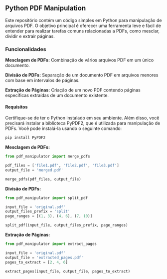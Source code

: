 ## Python PDF Manipulation

Este repositório contém um código simples em Python para manipulação de arquivos PDF. O objetivo principal é oferecer uma ferramenta leve e fácil de entender para realizar tarefas comuns relacionadas a PDFs, como mesclar, dividir e extrair páginas.

### Funcionalidades

**Mesclagem de PDFs:**
Combinação de vários arquivos PDF em um único documento.

**Divisão de PDFs:**
Separação de um documento PDF em arquivos menores com base em intervalos de páginas.

**Extração de Páginas:**
Criação de um novo PDF contendo páginas específicas extraídas de um documento existente.

#### Requisitos

Certifique-se de ter o Python instalado em seu ambiente. Além disso, você precisará instalar a biblioteca PyPDF2, que é utilizada para manipulação de PDFs. Você pode instalá-la usando o seguinte comando:

```bash
pip install PyPDF2
```


**Mesclagem de PDFs:**
```python
from pdf_manipulator import merge_pdfs

pdf_files = ['file1.pdf', 'file2.pdf', 'file3.pdf']
output_file = 'merged.pdf'

merge_pdfs(pdf_files, output_file)

```

**Divisão de PDFs:**

```python
from pdf_manipulator import split_pdf

input_file = 'original.pdf'
output_files_prefix = 'split'
page_ranges = [(1, 3), (4, 6), (7, 10)]

split_pdf(input_file, output_files_prefix, page_ranges)
```

**Extração de Páginas:**

```python
from pdf_manipulator import extract_pages

input_file = 'original.pdf'
output_file = 'extracted_pages.pdf'
pages_to_extract = [2, 4, 6]

extract_pages(input_file, output_file, pages_to_extract)
```
